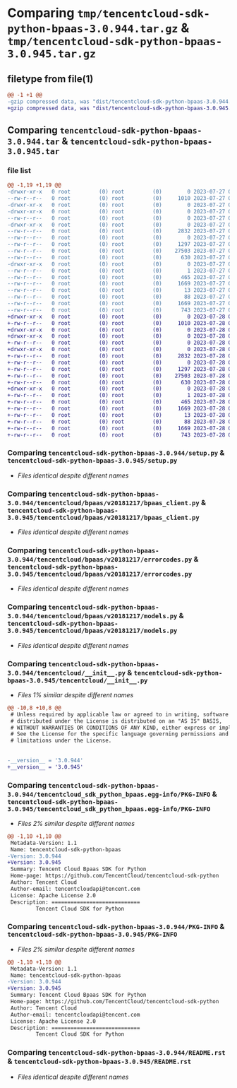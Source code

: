 # Comparing `tmp/tencentcloud-sdk-python-bpaas-3.0.944.tar.gz` & `tmp/tencentcloud-sdk-python-bpaas-3.0.945.tar.gz`

## filetype from file(1)

```diff
@@ -1 +1 @@
-gzip compressed data, was "dist/tencentcloud-sdk-python-bpaas-3.0.944.tar", last modified: Thu Jul 27 02:09:56 2023, max compression
+gzip compressed data, was "dist/tencentcloud-sdk-python-bpaas-3.0.945.tar", last modified: Fri Jul 28 00:22:25 2023, max compression
```

## Comparing `tencentcloud-sdk-python-bpaas-3.0.944.tar` & `tencentcloud-sdk-python-bpaas-3.0.945.tar`

### file list

```diff
@@ -1,19 +1,19 @@
-drwxr-xr-x   0 root         (0) root         (0)        0 2023-07-27 02:09:56.000000 tencentcloud-sdk-python-bpaas-3.0.944/
--rw-r--r--   0 root         (0) root         (0)     1010 2023-07-27 02:09:55.000000 tencentcloud-sdk-python-bpaas-3.0.944/setup.py
-drwxr-xr-x   0 root         (0) root         (0)        0 2023-07-27 02:09:56.000000 tencentcloud-sdk-python-bpaas-3.0.944/tencentcloud/
-drwxr-xr-x   0 root         (0) root         (0)        0 2023-07-27 02:09:56.000000 tencentcloud-sdk-python-bpaas-3.0.944/tencentcloud/bpaas/
--rw-r--r--   0 root         (0) root         (0)        0 2023-07-27 02:09:55.000000 tencentcloud-sdk-python-bpaas-3.0.944/tencentcloud/bpaas/__init__.py
-drwxr-xr-x   0 root         (0) root         (0)        0 2023-07-27 02:09:56.000000 tencentcloud-sdk-python-bpaas-3.0.944/tencentcloud/bpaas/v20181217/
--rw-r--r--   0 root         (0) root         (0)     2832 2023-07-27 02:09:55.000000 tencentcloud-sdk-python-bpaas-3.0.944/tencentcloud/bpaas/v20181217/bpaas_client.py
--rw-r--r--   0 root         (0) root         (0)        0 2023-07-27 02:09:55.000000 tencentcloud-sdk-python-bpaas-3.0.944/tencentcloud/bpaas/v20181217/__init__.py
--rw-r--r--   0 root         (0) root         (0)     1297 2023-07-27 02:09:55.000000 tencentcloud-sdk-python-bpaas-3.0.944/tencentcloud/bpaas/v20181217/errorcodes.py
--rw-r--r--   0 root         (0) root         (0)    27503 2023-07-27 02:09:55.000000 tencentcloud-sdk-python-bpaas-3.0.944/tencentcloud/bpaas/v20181217/models.py
--rw-r--r--   0 root         (0) root         (0)      630 2023-07-27 02:09:55.000000 tencentcloud-sdk-python-bpaas-3.0.944/tencentcloud/__init__.py
-drwxr-xr-x   0 root         (0) root         (0)        0 2023-07-27 02:09:56.000000 tencentcloud-sdk-python-bpaas-3.0.944/tencentcloud_sdk_python_bpaas.egg-info/
--rw-r--r--   0 root         (0) root         (0)        1 2023-07-27 02:09:56.000000 tencentcloud-sdk-python-bpaas-3.0.944/tencentcloud_sdk_python_bpaas.egg-info/dependency_links.txt
--rw-r--r--   0 root         (0) root         (0)      465 2023-07-27 02:09:56.000000 tencentcloud-sdk-python-bpaas-3.0.944/tencentcloud_sdk_python_bpaas.egg-info/SOURCES.txt
--rw-r--r--   0 root         (0) root         (0)     1669 2023-07-27 02:09:56.000000 tencentcloud-sdk-python-bpaas-3.0.944/tencentcloud_sdk_python_bpaas.egg-info/PKG-INFO
--rw-r--r--   0 root         (0) root         (0)       13 2023-07-27 02:09:56.000000 tencentcloud-sdk-python-bpaas-3.0.944/tencentcloud_sdk_python_bpaas.egg-info/top_level.txt
--rw-r--r--   0 root         (0) root         (0)       88 2023-07-27 02:09:56.000000 tencentcloud-sdk-python-bpaas-3.0.944/setup.cfg
--rw-r--r--   0 root         (0) root         (0)     1669 2023-07-27 02:09:56.000000 tencentcloud-sdk-python-bpaas-3.0.944/PKG-INFO
--rw-r--r--   0 root         (0) root         (0)      743 2023-07-27 02:09:55.000000 tencentcloud-sdk-python-bpaas-3.0.944/README.rst
+drwxr-xr-x   0 root         (0) root         (0)        0 2023-07-28 00:22:25.000000 tencentcloud-sdk-python-bpaas-3.0.945/
+-rw-r--r--   0 root         (0) root         (0)     1010 2023-07-28 00:22:25.000000 tencentcloud-sdk-python-bpaas-3.0.945/setup.py
+drwxr-xr-x   0 root         (0) root         (0)        0 2023-07-28 00:22:25.000000 tencentcloud-sdk-python-bpaas-3.0.945/tencentcloud/
+drwxr-xr-x   0 root         (0) root         (0)        0 2023-07-28 00:22:25.000000 tencentcloud-sdk-python-bpaas-3.0.945/tencentcloud/bpaas/
+-rw-r--r--   0 root         (0) root         (0)        0 2023-07-28 00:22:25.000000 tencentcloud-sdk-python-bpaas-3.0.945/tencentcloud/bpaas/__init__.py
+drwxr-xr-x   0 root         (0) root         (0)        0 2023-07-28 00:22:25.000000 tencentcloud-sdk-python-bpaas-3.0.945/tencentcloud/bpaas/v20181217/
+-rw-r--r--   0 root         (0) root         (0)     2832 2023-07-28 00:22:25.000000 tencentcloud-sdk-python-bpaas-3.0.945/tencentcloud/bpaas/v20181217/bpaas_client.py
+-rw-r--r--   0 root         (0) root         (0)        0 2023-07-28 00:22:25.000000 tencentcloud-sdk-python-bpaas-3.0.945/tencentcloud/bpaas/v20181217/__init__.py
+-rw-r--r--   0 root         (0) root         (0)     1297 2023-07-28 00:22:25.000000 tencentcloud-sdk-python-bpaas-3.0.945/tencentcloud/bpaas/v20181217/errorcodes.py
+-rw-r--r--   0 root         (0) root         (0)    27503 2023-07-28 00:22:25.000000 tencentcloud-sdk-python-bpaas-3.0.945/tencentcloud/bpaas/v20181217/models.py
+-rw-r--r--   0 root         (0) root         (0)      630 2023-07-28 00:22:25.000000 tencentcloud-sdk-python-bpaas-3.0.945/tencentcloud/__init__.py
+drwxr-xr-x   0 root         (0) root         (0)        0 2023-07-28 00:22:25.000000 tencentcloud-sdk-python-bpaas-3.0.945/tencentcloud_sdk_python_bpaas.egg-info/
+-rw-r--r--   0 root         (0) root         (0)        1 2023-07-28 00:22:25.000000 tencentcloud-sdk-python-bpaas-3.0.945/tencentcloud_sdk_python_bpaas.egg-info/dependency_links.txt
+-rw-r--r--   0 root         (0) root         (0)      465 2023-07-28 00:22:25.000000 tencentcloud-sdk-python-bpaas-3.0.945/tencentcloud_sdk_python_bpaas.egg-info/SOURCES.txt
+-rw-r--r--   0 root         (0) root         (0)     1669 2023-07-28 00:22:25.000000 tencentcloud-sdk-python-bpaas-3.0.945/tencentcloud_sdk_python_bpaas.egg-info/PKG-INFO
+-rw-r--r--   0 root         (0) root         (0)       13 2023-07-28 00:22:25.000000 tencentcloud-sdk-python-bpaas-3.0.945/tencentcloud_sdk_python_bpaas.egg-info/top_level.txt
+-rw-r--r--   0 root         (0) root         (0)       88 2023-07-28 00:22:25.000000 tencentcloud-sdk-python-bpaas-3.0.945/setup.cfg
+-rw-r--r--   0 root         (0) root         (0)     1669 2023-07-28 00:22:25.000000 tencentcloud-sdk-python-bpaas-3.0.945/PKG-INFO
+-rw-r--r--   0 root         (0) root         (0)      743 2023-07-28 00:22:25.000000 tencentcloud-sdk-python-bpaas-3.0.945/README.rst
```

### Comparing `tencentcloud-sdk-python-bpaas-3.0.944/setup.py` & `tencentcloud-sdk-python-bpaas-3.0.945/setup.py`

 * *Files identical despite different names*

### Comparing `tencentcloud-sdk-python-bpaas-3.0.944/tencentcloud/bpaas/v20181217/bpaas_client.py` & `tencentcloud-sdk-python-bpaas-3.0.945/tencentcloud/bpaas/v20181217/bpaas_client.py`

 * *Files identical despite different names*

### Comparing `tencentcloud-sdk-python-bpaas-3.0.944/tencentcloud/bpaas/v20181217/errorcodes.py` & `tencentcloud-sdk-python-bpaas-3.0.945/tencentcloud/bpaas/v20181217/errorcodes.py`

 * *Files identical despite different names*

### Comparing `tencentcloud-sdk-python-bpaas-3.0.944/tencentcloud/bpaas/v20181217/models.py` & `tencentcloud-sdk-python-bpaas-3.0.945/tencentcloud/bpaas/v20181217/models.py`

 * *Files identical despite different names*

### Comparing `tencentcloud-sdk-python-bpaas-3.0.944/tencentcloud/__init__.py` & `tencentcloud-sdk-python-bpaas-3.0.945/tencentcloud/__init__.py`

 * *Files 1% similar despite different names*

```diff
@@ -10,8 +10,8 @@
 # Unless required by applicable law or agreed to in writing, software
 # distributed under the License is distributed on an "AS IS" BASIS,
 # WITHOUT WARRANTIES OR CONDITIONS OF ANY KIND, either express or implied.
 # See the License for the specific language governing permissions and
 # limitations under the License.
 
 
-__version__ = '3.0.944'
+__version__ = '3.0.945'
```

### Comparing `tencentcloud-sdk-python-bpaas-3.0.944/tencentcloud_sdk_python_bpaas.egg-info/PKG-INFO` & `tencentcloud-sdk-python-bpaas-3.0.945/tencentcloud_sdk_python_bpaas.egg-info/PKG-INFO`

 * *Files 2% similar despite different names*

```diff
@@ -1,10 +1,10 @@
 Metadata-Version: 1.1
 Name: tencentcloud-sdk-python-bpaas
-Version: 3.0.944
+Version: 3.0.945
 Summary: Tencent Cloud Bpaas SDK for Python
 Home-page: https://github.com/TencentCloud/tencentcloud-sdk-python
 Author: Tencent Cloud
 Author-email: tencentcloudapi@tencent.com
 License: Apache License 2.0
 Description: ============================
         Tencent Cloud SDK for Python
```

### Comparing `tencentcloud-sdk-python-bpaas-3.0.944/PKG-INFO` & `tencentcloud-sdk-python-bpaas-3.0.945/PKG-INFO`

 * *Files 2% similar despite different names*

```diff
@@ -1,10 +1,10 @@
 Metadata-Version: 1.1
 Name: tencentcloud-sdk-python-bpaas
-Version: 3.0.944
+Version: 3.0.945
 Summary: Tencent Cloud Bpaas SDK for Python
 Home-page: https://github.com/TencentCloud/tencentcloud-sdk-python
 Author: Tencent Cloud
 Author-email: tencentcloudapi@tencent.com
 License: Apache License 2.0
 Description: ============================
         Tencent Cloud SDK for Python
```

### Comparing `tencentcloud-sdk-python-bpaas-3.0.944/README.rst` & `tencentcloud-sdk-python-bpaas-3.0.945/README.rst`

 * *Files identical despite different names*

